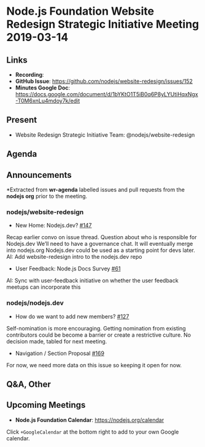 # Node.js Foundation Website Redesign Strategic Initiative Meeting 2019-03-14

## Links

* **Recording**:
* **GitHub Issue**: https://github.com/nodejs/website-redesign/issues/152
* **Minutes Google Doc**: https://docs.google.com/document/d/1bYKtO1T5iB0q6P8yLYUtiHqxNgx-T0M6xnLu4mdoy7k/edit

## Present

* Website Redesign Strategic Initiative Team: @nodejs/website-redesign

## Agenda

## Announcements

*Extracted from **wr-agenda** labelled issues and pull requests from the **nodejs org** prior to the meeting.

### nodejs/website-redesign

* New Home: Nodejs.dev? [#147](https://github.com/nodejs/website-redesign/issues/147)

Recap earlier convo on issue thread.
Question about who is responsible for Nodejs.dev
We’ll need to have a governance chat. It will eventually merge into nodejs.org
Nodejs.dev could be used as a starting point for devs later.
AI: Add website-redesign intro to the nodejs.dev repo


* User Feedback: Node.js Docs Survey  [#61](https://github.com/nodejs/website-redesign/issues/61)

AI: Sync with user-feedback initiative on whether the user feedback meetups can incorporate this

### nodejs/nodejs.dev

* How do we want to add new members? [#127](https://github.com/nodejs/nodejs.dev/issues/127)

Self-nomination is more encouraging.
Getting nomination from existing contributors could be become a barrier or create a restrictive culture.
No decision made, tabled for next meeting.

* Navigation / Section Proposal [#169](https://github.com/nodejs/nodejs.dev/issues/169)

For now, we need more data on this issue so keeping it open for now. 


## Q&A, Other

## Upcoming Meetings

* **Node.js Foundation Calendar**: https://nodejs.org/calendar

Click `+GoogleCalendar` at the bottom right to add to your own Google calendar.

